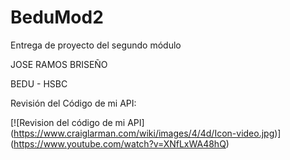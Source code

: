 # BeduMod2
Entrega de proyecto del segundo módulo

JOSE RAMOS BRISEÑO

BEDU - HSBC

Revisión del Código de mi API:

[![Revision del código de mi API]
(https://www.craiglarman.com/wiki/images/4/4d/Icon-video.jpg)]
(https://www.youtube.com/watch?v=XNfLxWA48hQ)
